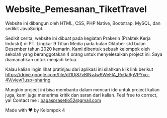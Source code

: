 # Website_Pemesanan_TiketTravel

Website ini dibangun oleh HTML, CSS, PHP Native, Bootstrap, MySQL, dan sedikit JavaScript. 


Sedikit cerita, website ini dibuat pada kegiatan Prakerin (Praktek Kerja Industri) di PT. Lingkar 9 Titian Media pada bulan Oktober s/d bulan Desember tahun 2020 kemarin. Kami dibentuk sebuah kelompok oleh sekolah yang beranggotakan 4 orang untuk menyelesaikan project ini. Saya diamanahkan untuk menjadi ketua.

Kalau kalian ingin lihat pratinjau dari aplikasi ini silahkan klik link berikut
https://drive.google.com/file/d/1Dj87vBINvJw9WeFlA_Rc0a6gVPYxo-4V/view?usp=sharing


Mungkin project ini bisa membantu dalam mencari ide untuk project kalian juga, kami juga menerima kritik dan saran dari kalian. Feel free to correct, ya! 
Contact me : bagasprasetio52@gmail.com


Made with ❤ by Kelompok 4
